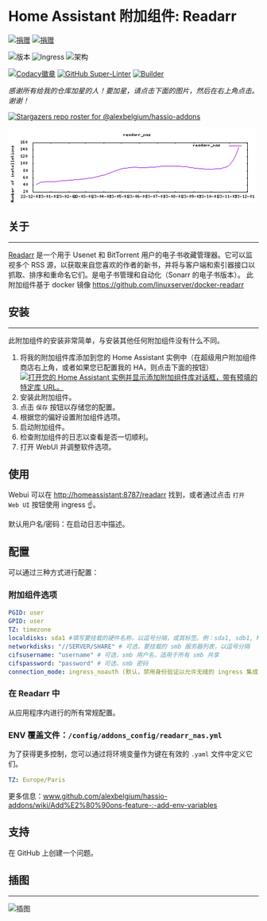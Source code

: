 # Home Assistant 附加组件: Readarr

[![捐赠][donation-badge]](https://www.buymeacoffee.com/alexbelgium)
[![捐赠][paypal-badge]](https://www.paypal.com/donate/?hosted_button_id=DZFULJZTP3UQA)

![版本](https://img.shields.io/badge/dynamic/json?label=Version&query=%24.version&url=https%3A%2F%2Fraw.githubusercontent.com%2Falexbelgium%2Fhassio-addons%2Fmaster%2Freadarr%2Fconfig.json)
![Ingress](https://img.shields.io/badge/dynamic/json?label=Ingress&query=%24.ingress&url=https%3A%2F%2Fraw.githubusercontent.com%2Falexbelgium%2Fhassio-addons%2Fmaster%2Freadarr%2Fconfig.json)
![架构](https://img.shields.io/badge/dynamic/json?color=success&label=Arch&query=%24.arch&url=https%3A%2F%2Fraw.githubusercontent.com%2Falexbelgium%2Fhassio-addons%2Fmaster%2Freadarr%2Fconfig.json)

[![Codacy徽章](https://app.codacy.com/project/badge/Grade/9c6cf10bdbba45ecb202d7f579b5be0e)](https://www.codacy.com/gh/alexbelgium/hassio-addons/dashboard?utm_source=github.com&utm_medium=referral&utm_content=alexbelgium/hassio-addons&utm_campaign=Badge_Grade)
[![GitHub Super-Linter](https://img.shields.io/github/actions/workflow/status/alexbelgium/hassio-addons/weekly-supelinter.yaml?label=Lint%20code%20base)](https://github.com/alexbelgium/hassio-addons/actions/workflows/weekly-supelinter.yaml)
[![Builder](https://img.shields.io/github/actions/workflow/status/alexbelgium/hassio-addons/onpush_builder.yaml?label=Builder)](https://github.com/alexbelgium/hassio-addons/actions/workflows/onpush_builder.yaml)

[donation-badge]: https://img.shields.io/badge/Buy%20me%20a%20coffee%20(no%20paypal)-%23d32f2f?logo=buy-me-a-coffee&style=flat&logoColor=white
[paypal-badge]: https://img.shields.io/badge/Buy%20me%20a%20coffee%20with%20Paypal-0070BA?logo=paypal&style=flat&logoColor=white

_感谢所有给我的仓库加星的人！要加星，请点击下面的图片，然后在右上角点击。谢谢！_

[![Stargazers repo roster for @alexbelgium/hassio-addons](https://raw.githubusercontent.com/alexbelgium/hassio-addons/master/.github/stars2.svg)](https://github.com/alexbelgium/hassio-addons/stargazers)

![下载演变](https://raw.githubusercontent.com/alexbelgium/hassio-addons/master/readarr/stats.png)

## 关于

---

[Readarr](https://github.com/Readarr/Readarr) 是一个用于 Usenet 和 BitTorrent 用户的电子书收藏管理器。它可以监视多个 RSS 源，以获取来自您喜欢的作者的新书，并将与客户端和索引器接口以抓取、排序和重命名它们。是电子书管理和自动化（Sonarr 的电子书版本）。
此附加组件基于 docker 镜像 https://github.com/linuxserver/docker-readarr

## 安装

---

此附加组件的安装非常简单，与安装其他任何附加组件没有什么不同。

1. 将我的附加组件库添加到您的 Home Assistant 实例中（在超级用户附加组件商店右上角，或者如果您已配置我的 HA，则点击下面的按钮）
   [![打开您的 Home Assistant 实例并显示添加附加组件库对话框，带有预填的特定库 URL。](https://my.home-assistant.io/badges/supervisor_add_addon_repository.svg)](https://my.home-assistant.io/redirect/supervisor_add_addon_repository/?repository_url=https%3A%2F%2Fgithub.com%2Falexbelgium%2Fhassio-addons)
2. 安装此附加组件。
3. 点击 `保存` 按钮以存储您的配置。
4. 根据您的偏好设置附加组件选项。
5. 启动附加组件。
6. 检查附加组件的日志以查看是否一切顺利。
7. 打开 WebUI 并调整软件选项。

## 使用

Webui 可以在 <http://homeassistant:8787/readarr> 找到，或者通过点击 `打开 Web UI` 按钮使用 ingress ☝️。

默认用户名/密码：在启动日志中描述。

## 配置

可以通过三种方式进行配置：

### 附加组件选项

```yaml
PGID: user
GPID: user
TZ: timezone
localdisks: sda1 #填写要挂载的硬件名称，以逗号分隔，或其标签。例：sda1, sdb1, MYNAS...
networkdisks: "//SERVER/SHARE" # 可选，要挂载的 smb 服务器列表，以逗号分隔
cifsusername: "username" # 可选，smb 用户名，适用于所有 smb 共享
cifspassword: "password" # 可选，smb 密码
connection_mode: ingress_noauth (默认，禁用身份验证以允许无缝的 ingress 集成)，noingress_auth (禁用 ingress 以允许更简单的外部 URL，启用身份验证)，ingress_auth (同时启用 ingress 和身份验证)
```

### 在 Readarr 中

从应用程序内进行的所有常规配置。

### ENV 覆盖文件：`/config/addons_config/readarr_nas.yml`

为了获得更多控制，您可以通过将环境变量作为键在有效的 `.yaml` 文件中定义它们。

```yaml
TZ: Europe/Paris
```

更多信息：www.github.com/alexbelgium/hassio-addons/wiki/Add%E2%80%90ons-feature-:-add-env-variables

## 支持

在 GitHub 上创建一个问题。

## 插图

---

![插图](https://readarr.com/img/slider/artistdetails.png)

[库]: https://github.com/alexbelgium/hassio-addons